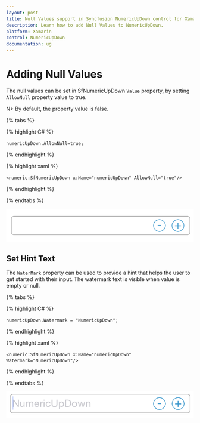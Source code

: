 ```yaml
---
layout: post
title: Null Values support in Syncfusion NumericUpDown control for Xamarin.Forms
description: Learn how to add Null Values to NumericUpDown.
platform: Xamarin
control: NumericUpDown
documentation: ug
---
```

# Adding Null Values

The null values can be set in SfNumericUpDown `Value` property, by setting `AllowNull` property value to true.

N> By default, the property value is false.

{% tabs %}

{% highlight C# %}

	numericUpDown.AllowNull=true;

{% endhighlight %}

{% highlight xaml %}

	<numeric:SfNumericUpDown x:Name="numericUpDown" AllowNull="true"/>
	
{% endhighlight %}

{% endtabs %}

![](images/AllowNull.png)


## Set Hint Text

The `WaterMark` property can be used to provide a hint that helps the user to get started with their input. The watermark text is visible when value is empty or null.

{% tabs %}

{% highlight C# %}

	numericUpDown.Watermark = "NumericUpDown";
	
{% endhighlight %}

{% highlight xaml %}

	<numeric:SfNumericUpDown x:Name="numericUpDown" Watermark="NumericUpDown"/>
	
{% endhighlight %}

{% endtabs %}


![](images/WaterMark.png)
